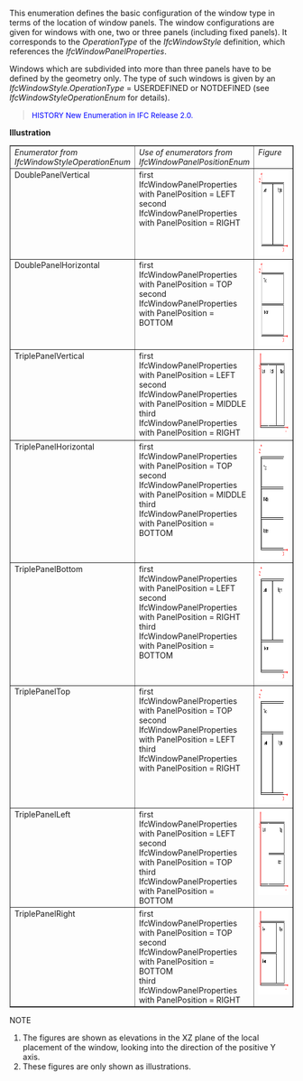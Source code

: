 ﻿This enumeration defines the basic configuration of the window type in terms of the location of window panels. The window configurations are given for windows with one, two or three panels (including fixed panels). It corresponds to the _OperationType_ of the _IfcWindowStyle_ definition, which references the _IfcWindowPanelProperties_.

Windows which are subdivided into more than three panels have to be defined by the geometry only. The type of such windows is given by an _IfcWindowStyle.OperationType_ = USERDEFINED or NOTDEFINED (see _IfcWindowStyleOperationEnum_ for details).

> <font color="#0000FF" size="-1">HISTORY New Enumeration in IFC
		Release 2.0.</font>

**Illustration**

<table border="1"> 
		<tr valign="TOP"> 
		  <td width="30%" valign="TOP" align="LEFT"><i>Enumerator from
			 IfcWindowStyleOperationEnum</i></td> 
		  <td width="30%" valign="TOP" align="LEFT"><i>Use of enumerators from
			 IfcWindowPanelPositionEnum</i></td> 
		  <td width="23%" valign="TOP" align="LEFT"><i>Figure</i></td> 
		</tr> 
		<tr valign="TOP"> 
		  <td width="30%" valign="TOP" align="LEFT">DoublePanelVertical</td> 
		  <td width="30%" valign="TOP" align="LEFT">first
			 IfcWindowPanelProperties with PanelPosition = LEFT<br>second
			 IfcWindowPanelProperties with PanelPosition = RIGHT</td> 
		  <td width="23%" valign="TOP" align="LEFT"><img src="figures/ifcwindowpanelpositionenum-fig01.gif" width="152" height="151" border="0"></td> 
		</tr> 
		<tr valign="TOP"> 
		  <td width="30%" valign="TOP" align="LEFT" height="154">DoublePanelHorizontal</td> 
		  <td width="30%" valign="TOP" align="LEFT" height="154">first
			 IfcWindowPanelProperties with PanelPosition = TOP<br>second
			 IfcWindowPanelProperties with PanelPosition = BOTTOM</td> 
		  <td width="23%" valign="TOP" align="LEFT" height="154"><img src="figures/ifcwindowpanelpositionenum-fig02.gif" width="152" height="151" border="0"></td> 
		</tr> 
		<tr valign="TOP"> 
		  <td width="30%" valign="TOP" align="LEFT">TriplePanelVertical</td> 
		  <td width="30%" valign="TOP" align="LEFT">first
			 IfcWindowPanelProperties with PanelPosition = LEFT<br>second
			 IfcWindowPanelProperties with PanelPosition = MIDDLE<br>third
			 IfcWindowPanelProperties with PanelPosition = RIGHT</td> 
		  <td width="23%" valign="TOP" align="LEFT"><img src="figures/ifcwindowpanelpositionenum-fig03.gif" width="209" height="152" border="0"></td> 
		</tr> 
		<tr valign="TOP"> 
		  <td width="30%" valign="TOP" align="LEFT">TriplePanelHorizontal </td> 
		  <td width="30%" valign="TOP" align="LEFT">first
			 IfcWindowPanelProperties with PanelPosition = TOP<br>second
			 IfcWindowPanelProperties with PanelPosition = MIDDLE<br>third
			 IfcWindowPanelProperties with PanelPosition = BOTTOM</td> 
		  <td width="23%" valign="TOP" align="LEFT"><img src="figures/ifcwindowpanelpositionenum-fig04.gif" width="151" height="208" border="0"></td> 
		</tr> 
		<tr valign="TOP"> 
		  <td width="30%" valign="TOP" align="LEFT">TriplePanelBottom</td> 
		  <td width="30%" valign="TOP" align="LEFT">first
			 IfcWindowPanelProperties with PanelPosition = LEFT<br>second
			 IfcWindowPanelProperties with PanelPosition = RIGHT<br>third
			 IfcWindowPanelProperties with PanelPosition = BOTTOM</td> 
		  <td width="23%" valign="TOP" align="LEFT"><img src="figures/ifcwindowpanelpositionenum-fig05.gif" width="151" height="208" border="0"></td> 
		</tr> 
		<tr valign="TOP"> 
		  <td width="30%" valign="TOP" align="LEFT">TriplePanelTop</td> 
		  <td width="30%" valign="TOP" align="LEFT">first
			 IfcWindowPanelProperties with PanelPosition = TOP<br>second
			 IfcWindowPanelProperties with PanelPosition = LEFT<br>third
			 IfcWindowPanelProperties with PanelPosition = RIGHT</td> 
		  <td width="23%" valign="TOP" align="LEFT"><img src="figures/ifcwindowpanelpositionenum-fig06.gif" width="151" height="208" border="0"></td> 
		</tr> 
		<tr valign="TOP"> 
		  <td width="30%" valign="TOP" align="LEFT">TriplePanelLeft</td> 
		  <td width="30%" valign="TOP" align="LEFT">first
			 IfcWindowPanelProperties with PanelPosition = LEFT<br>second
			 IfcWindowPanelProperties with PanelPosition = TOP<br>third
			 IfcWindowPanelProperties with PanelPosition = BOTTOM</td> 
		  <td width="23%" valign="TOP" align="LEFT"><img src="figures/ifcwindowpanelpositionenum-fig07.gif" width="209" height="152" border="0"></td> 
		</tr> 
		<tr valign="TOP"> 
		  <td width="30%" valign="TOP" align="LEFT">TriplePanelRight</td> 
		  <td width="30%" valign="TOP" align="LEFT">first
			 IfcWindowPanelProperties with PanelPosition = TOP<br>second
			 IfcWindowPanelProperties with PanelPosition = BOTTOM<br>third
			 IfcWindowPanelProperties with PanelPosition = RIGHT</td> 
		  <td width="23%" valign="TOP" align="LEFT"><img src="figures/ifcwindowpanelpositionenum-fig08.gif" width="209" height="152" border="0"></td> 
		</tr> 
	 </table>

NOTE

1. The figures are shown as elevations in the XZ plane of the local placement of the window, looking into the direction of the positive Y axis.
2. These figures are only shown as illustrations.